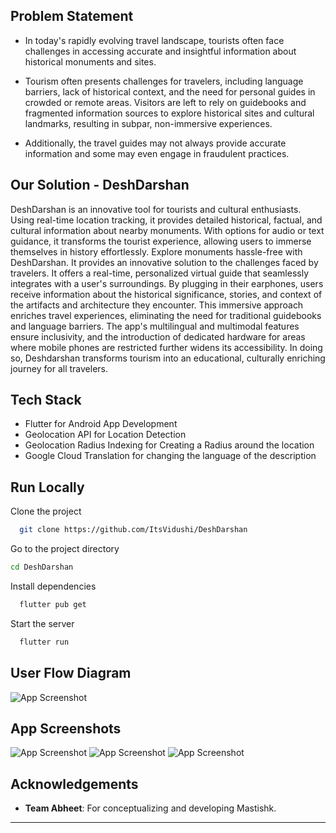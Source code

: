 ## Problem Statement

- In today's rapidly evolving travel landscape, tourists often face challenges in accessing accurate and insightful information about historical monuments and sites.

- Tourism often presents challenges for travelers, including language barriers, lack of historical context, and the need for personal guides in crowded or remote areas. Visitors are left to rely on guidebooks and fragmented information sources to explore historical sites and cultural landmarks, resulting in subpar, non-immersive experiences.

- Additionally, the travel guides may not always provide accurate information and some may even engage in fraudulent practices.
## Our Solution - DeshDarshan

DeshDarshan is an innovative tool for tourists and cultural enthusiasts. Using real-time location tracking, it provides detailed historical, factual, and cultural information about nearby monuments. With options for audio or text guidance, it transforms the tourist experience, allowing users to immerse themselves in history effortlessly. Explore monuments hassle-free with DeshDarshan. It provides an innovative solution to the challenges faced by travelers. It offers a real-time, personalized virtual guide that seamlessly integrates with a user's surroundings. By plugging in their earphones, users receive information about the historical significance, stories, and context of the artifacts and architecture they encounter. This immersive approach enriches travel experiences, eliminating the need for traditional guidebooks and language barriers. The app's multilingual and multimodal features ensure inclusivity, and the introduction of dedicated hardware for areas where mobile phones are restricted further widens its accessibility. In doing so, Deshdarshan transforms tourism into an educational, culturally enriching journey for all travelers.

## Tech Stack

- Flutter for Android App Development
- Geolocation API for Location Detection
- Geolocation Radius Indexing for Creating a Radius around the location
- Google Cloud Translation for changing the language of the description


## Run Locally

Clone the project

```bash
  git clone https://github.com/ItsVidushi/DeshDarshan
```

Go to the project directory

```bash
cd DeshDarshan
```

Install dependencies

```bash
  flutter pub get
```

Start the server

```bash
  flutter run
```

## User Flow Diagram

![App Screenshot](https://i.ibb.co/tsCvM5F/Whats-App-Image-2023-11-05-at-9-20-38-AM.jpg)

## App Screenshots

![App Screenshot](https://camo.githubusercontent.com/c416ed595ac338be9039034df2e1b12ad64a5830bd00cd3f06afb10b7294ab2d/68747470733a2f2f692e6962622e636f2f7a6e644470666a2f53637265656e73686f742d323032332d30392d32342d31342d35392d31322d3932302d636f6d2d6578616d706c652d646573682d6461727368616e2e6a7067)
![App Screenshot](https://camo.githubusercontent.com/648fa56dbae14b3b7b2b1d7340578dd4aa8ad49069710bdff54b6600b08f4caa/68747470733a2f2f692e6962622e636f2f6a7a54766a68672f53637265656e73686f742d323032332d30392d32342d31342d35392d31372d3830392d636f6d2d6578616d706c652d646573682d6461727368616e2e6a7067)
![App Screenshot](https://camo.githubusercontent.com/b0b63a44091f08c5d85adde9ae645d96c7564b7bd1b56e1d813bbae7efbd6dac/68747470733a2f2f692e6962622e636f2f717956544b67362f57686174732d4170702d496d6167652d323032332d30392d32342d61742d332d31342d32342d504d2e6a7067)

## Acknowledgements

- **Team Abheet**: For conceptualizing and developing Mastishk.
---


